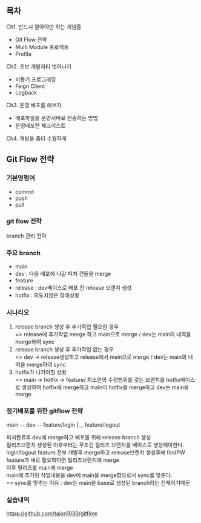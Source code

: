 ## 목차
Ch1. 반드시 알아야만 하는 개념들
- Git Flow 전략
- Multi Module 프로젝트
- Profile

Ch2. 초보 개발자티 벗어나기
- 비동기 프로그래밍
- Feign Client
- Logback

Ch3. 운영 배포를 해보자
- 배포파일을 운영서버로 전송하는 방법
- 운영배포전 체크리스트

Ch4. 개발을 좀더 수월하게



## Git Flow 전략
### 기본명령어
- commit
- push
- pull

### git flow 전략
branch 관리 전략  

### 주요 branch
- main
- dev : 다음 배포에 나갈 피처 건들을 merge
- feature
- release : dev베이스로 배포 전 release 브랜치 생성
- hotfix : 의도치않은 장애상황

### 시나리오
1. release branch 생성 후 추가작업 필요한 경우  
=> release에 추가작업 merge 하고 main으로 merge / dev는 main의 내역을 merge하여 sync  
2. release branch 생성 후 추가작업 없는 경우  
=> dev -> release생성하고 release에서 main으로 merge / dev는 main의 내역을 merge하여 sync  
3. hotfix가 나가야할 상황  
=> main -> hotfix -> feature/ 최소한의 수정범위를 갖는 브랜치를 hotfix베이스로 생성하여 hotfix에 merge하고 main이 hotfix를 merge하고 dev는 main을 merge  

### 정기배포를 위한 gitflow 전략
main -- dev -- feature/login
		 |__ feature/logout

피처완료후 dev에 merge하고 배포를 위해 release branch 생성  
릴리즈브랜치 생성된 이후부터는 무조건 릴리즈 브랜치를 베이스로 생성해야한다.  
login/logout feature 전부 개발후 merge하고 release브랜치 생성후에 findPW feature가 새로 필요하다면 릴리즈브랜치에 merge  
이후 릴리즈를 main에 merge  
main에 추가된 작업내용을 dev에 main을 merge함으로서 sync를 맞춘다.  
=> sync를 맞추는 이유 : dev는 main을 base로 생성된 branch라는 전제이기때문  


### 실습내역
https://github.com/tajon1030/gitflow